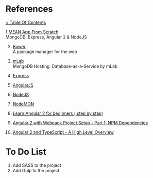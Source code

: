 # References
[< Table Of Contents](../README.md)  

1.[MEAN App From Scratch](https://youtu.be/PFP0oXNNveg)  
   MongoDB, Express, Angular 2 & NodeJS  

2. [Bower](https://bower.io/)  
   A package manager for the web  

3. [mLab](https://mlab.com/)  
   MongoDB Hosting: Database-as-a-Service by mLab  

4. [Express](http://expressjs.com/)  

5. [AngularJS](https://angularjs.org/)  

6. [NodeJS](https://nodejs.org/en/)  

7. [NodeMON](https://github.com/remy/nodemon)  

8. [Learn Angular 2 for beginners ( step by step)](https://www.youtube.com/watch?v=oMgvi-AV-eY)  

9. [Angular 2 with Webpack Project Setup - Part 1: NPM Dependencies](https://youtu.be/HTFZPF6iixA)  

10. [Angular 2 and TypeScript - A High Level Overview](https://www.infoq.com/articles/Angular2-TypeScript-High-Level-Overview)  


# To Do List  

1. Add SASS to the project  
2. Add Gulp to the project  